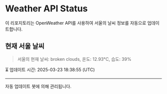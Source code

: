 
# Weather API Status

이 리포지토리는 OpenWeather API를 사용하여 서울의 날씨 정보를 자동으로 업데이트합니다.

## 현재 서울 날씨
> 서울의 현재 날씨: broken clouds, 온도: 12.93°C, 습도: 39%

⏳ 업데이트 시간: 2025-03-23 18:38:55 (UTC)

---
자동 업데이트 봇에 의해 관리됩니다.
